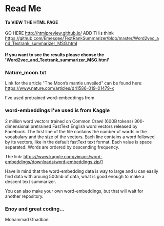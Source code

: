 # Read Me

#### To VIEW THE HTML PAGE 
GO HERE http://htmlpreview.github.io/
ADD THis think https://github.com/Emesgee/TextRankSummarizer/blob/master/Word2vec_and_Textrank_summarizer_MSG.html

#### If you want to see the results please choose the 'Word2vec_and_Textrank_summarizer_MSG.html'

### Nature_moon.txt
Link for the article "The Moon’s mantle unveiled" can be found here: https://www.nature.com/articles/d41586-019-01479-x

I've used pretrained word-embeddings from 
 


### word-embeddings I've used is from Kaggle
2 million word vectors trained on Common Crawl (600B tokens)
300-dimensional pretrained FastText English word vectors released by Facebook.
The first line of the file contains the number of words in the vocabulary and the size of the vectors. 
Each line contains a word followed by its vectors, like in the default fastText text format.
Each value is space separated. Words are ordered by descending frequency.

The link: https://www.kaggle.com/yimacs/word-embeddings/downloads/word-embeddings.zip/1

Have in mind that the word-embedding data is way to large and u can easily find data with aroung 500mb of data, what is good enough
to make a descent text summarizer.

You can also make your own word-embeddings, but that will wait for another repository.

### Enoy and great coding...


Mohammad Ghadban
